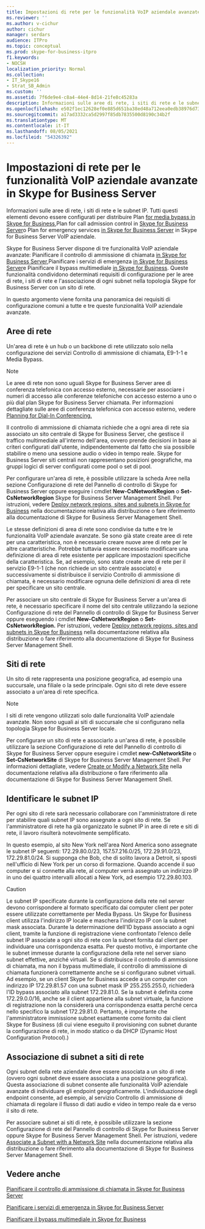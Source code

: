 ```yaml
---
title: Impostazioni di rete per le funzionalità VoIP aziendale avanzate in Skype for Business Server
ms.reviewer: ''
ms.author: v-cichur
author: cichur
manager: serdars
audience: ITPro
ms.topic: conceptual
ms.prod: skype-for-business-itpro
f1.keywords:
- NOCSH
localization_priority: Normal
ms.collection:
- IT_Skype16
- Strat_SB_Admin
ms.custom: ''
ms.assetid: 7f6de9e4-c8a4-44e4-8d14-21fe8c45283a
description: Informazioni sulle aree di rete, i siti di rete e le subnet IP. Tutti questi elementi devono essere configurati per distribuire Plan for media bypass in Skype for Business, Plan for call admission control in Skype for Business Server) o Plan for emergency services in Skype for Business Server in Skype for Business Server VoIP aziendale.
ms.openlocfilehash: e502f1ec12628ef0e885d651ba38ed48a712eea0edb38976d7360ad7ac4333d1
ms.sourcegitcommit: a17ad3332ca5d2997f85db7835500d8190c34b2f
ms.translationtype: MT
ms.contentlocale: it-IT
ms.lasthandoff: 08/05/2021
ms.locfileid: "54326392"
---
```

# <a name="network-settings-for-the-advanced-enterprise-voice-features-in-skype-for-business-server"></a>Impostazioni di rete per le funzionalità VoIP aziendale avanzate in Skype for Business Server

Informazioni sulle aree di rete, i siti di rete e le subnet IP. Tutti questi elementi devono essere configurati per distribuire Plan [for media bypass in Skype for Business,](media-bypass.md)Plan for call admission control in [Skype for Business Server](call-admission-control.md)o Plan for emergency services [in Skype for Business Server](emergency-services.md) in Skype for Business Server VoIP aziendale.

Skype for Business Server dispone di tre funzionalità VoIP aziendale avanzate: Pianificare il controllo di ammissione di chiamata [in Skype for Business Server,](call-admission-control.md)Pianificare i servizi di emergenza [in Skype for Business Server](emergency-services.md)e Pianificare il bypass multimediale [in Skype for Business](media-bypass.md). Queste funzionalità condividono determinati requisiti di configurazione per le aree di rete, i siti di rete e l'associazione di ogni subnet nella topologia Skype for Business Server con un sito di rete.

In questo argomento viene fornita una panoramica dei requisiti di configurazione comuni a tutte e tre queste funzionalità VoIP aziendale avanzate.

## <a name="network-regions"></a>Aree di rete

Un'area di rete è un hub o un backbone di rete utilizzato solo nella configurazione dei servizi Controllo di ammissione di chiamata, E9-1-1 e Media Bypass.

> [!NOTE]
> Le aree di rete non sono uguali Skype for Business Server aree di conferenza telefonica con accesso esterno, necessarie per associare i numeri di accesso alle conferenze telefoniche con accesso esterno a uno o più dial plan Skype for Business Server chiamata. Per informazioni dettagliate sulle aree di conferenza telefonica con accesso esterno, vedere [Planning for Dial-In Conferencing.](/previous-versions/office/lync-server-2013/lync-server-2013-dial-in-conferencing-requirements)

Il controllo di ammissione di chiamata richiede che a ogni area di rete sia associato un sito centrale di Skype for Business Server, che gestisce il traffico multimediale all'interno dell'area, ovvero prende decisioni in base ai criteri configurati dall'utente, indipendentemente dal fatto che sia possibile stabilire o meno una sessione audio o video in tempo reale. Skype for Business Server siti centrali non rappresentano posizioni geografiche, ma gruppi logici di server configurati come pool o set di pool.

Per configurare un'area di rete, è  possibile utilizzare la scheda Aree nella sezione Configurazione di rete del Pannello di controllo di Skype for Business Server oppure eseguire i cmdlet **New-CsNetworkRegion** o **Set-CsNetworkRegion** Skype for Business Server Management Shell.  Per istruzioni, vedere [Deploy network regions, sites and subnets in Skype for Business](../../deploy/deploy-enterprise-voice/deploy-network.md) nella documentazione relativa alla distribuzione o fare riferimento alla documentazione di Skype for Business Server Management Shell.

Le stesse definizioni di area di rete sono condivise da tutte e tre le funzionalità VoIP aziendale avanzate. Se sono già state create aree di rete per una caratteristica, non è necessario creare nuove aree di rete per le altre caratteristiche. Potrebbe tuttavia essere necessario modificare una definizione di area di rete esistente per applicare impostazioni specifiche della caratteristica. Se, ad esempio, sono state create aree di rete per il servizio E9-1-1 (che non richiede un sito centrale associato) e successivamente si distribuisce il servizio Controllo di ammissione di chiamata, è necessario modificare ognuna delle definizioni di area di rete per specificare un sito centrale.

Per associare un sito centrale di Skype for Business Server a un'area di rete,  è necessario specificare il nome del sito centrale utilizzando la sezione Configurazione di rete del Pannello di controllo di Skype for Business Server oppure eseguendo i cmdlet **New-CsNetworkRegion** o **Set-CsNetworkRegion.** Per istruzioni, vedere [Deploy network regions, sites and subnets in Skype for Business](../../deploy/deploy-enterprise-voice/deploy-network.md) nella documentazione relativa alla distribuzione o fare riferimento alla documentazione di Skype for Business Server Management Shell.

## <a name="network-sites"></a>Siti di rete

Un sito di rete rappresenta una posizione geografica, ad esempio una succursale, una filiale o la sede principale. Ogni sito di rete deve essere associato a un'area di rete specifica.

> [!NOTE]
> I siti di rete vengono utilizzati solo dalle funzionalità VoIP aziendale avanzate. Non sono uguali ai siti di succursale che si configurano nella topologia Skype for Business Server locale.

Per configurare un sito di rete e associarlo a  un'area di rete, è possibile utilizzare la sezione Configurazione di rete del Pannello di controllo di Skype for Business Server oppure eseguire i cmdlet **new-CsNetworkSite** o **Set-CsNetworkSite** di Skype for Business Server Management Shell. Per informazioni dettagliate, vedere [Create or Modify a Network Site](/previous-versions/office/lync-server-2013/lync-server-2013-create-or-modify-a-network-site) nella documentazione relativa alla distribuzione o fare riferimento alla documentazione di Skype for Business Server Management Shell.

## <a name="identify-ip-subnets"></a>Identificare le subnet IP

Per ogni sito di rete sarà necessario collaborare con l'amministratore di rete per stabilire quali subnet IP sono assegnate a ogni sito di rete. Se l'amministratore di rete ha già organizzato le subnet IP in aree di rete e siti di rete, il lavoro risulterà notevolmente semplificato.

In questo esempio, al sito New York nell'area Nord America sono assegnate le subnet IP seguenti: 172.29.80.0/23, 157.57.216.0/25, 172.29.91.0/23, 172.29.81.0/24. Si supponga che Bob, che di solito lavora a Detroit, si sposti nell'ufficio di New York per un corso di formazione. Quando accende il suo computer e si connette alla rete, al computer verrà assegnato un indirizzo IP in uno dei quattro intervalli allocati a New York, ad esempio 172.29.80.103.

> [!CAUTION]
> Le subnet IP specificate durante la configurazione della rete nel server devono corrispondere al formato specificato dai computer client per poter essere utilizzate correttamente per Media Bypass. Un Skype for Business client utilizza l'indirizzo IP locale e maschera l'indirizzo IP con la subnet mask associata. Durante la determinazione dell'ID bypass associato a ogni client, tramite la funzione di registrazione viene confrontato l'elenco delle subnet IP associate a ogni sito di rete con la subnet fornita dal client per individuare una corrispondenza esatta. Per questo motivo, è importante che le subnet immesse durante la configurazione della rete nel server siano subnet effettive, anziché virtuali. Se si distribuisce il controllo di ammissione di chiamata, ma non il bypass multimediale, il controllo di ammissione di chiamata funzionerà correttamente anche se si configurano subnet virtuali. Ad esempio, se un client Skype for Business accede a un computer con indirizzo IP 172.29.81.57 con una subnet mask IP 255.255.255.0, richiederà l'ID bypass associato alla subnet 172.29.81.0. Se la subnet è definita come 172.29.0.0/16, anche se il client appartiene alla subnet virtuale, la funzione di registrazione non la considererà una corrispondenza esatta perché cerca nello specifico la subnet 172.29.81.0. Pertanto, è importante che l'amministratore immissione subnet esattamente come fornito dai client Skype for Business (di cui viene eseguito il provisioning con subnet durante la configurazione di rete, in modo statico o da DHCP (Dynamic Host Configuration Protocol).)

## <a name="associating-subnets-with-network-sites"></a>Associazione di subnet a siti di rete

Ogni subnet della rete aziendale deve essere associata a un sito di rete (ovvero ogni subnet deve essere associata a una posizione geografica). Questa associazione di subnet consente alle funzionalità VoIP aziendale avanzate di individuare gli endpoint geograficamente. L'individuazione degli endpoint consente, ad esempio, al servizio Controllo di ammissione di chiamata di regolare il flusso di dati audio e video in tempo reale da e verso il sito di rete.

Per associare subnet ai siti di  rete, è possibile utilizzare la sezione Configurazione di rete del Pannello di controllo di Skype for Business Server oppure Skype for Business Server Management Shell. Per istruzioni, vedere [Associate a Subnet with a Network Site](/previous-versions/office/lync-server-2013/lync-server-2013-associate-a-subnet-with-a-network-site) nella documentazione relativa alla distribuzione o fare riferimento alla documentazione di Skype for Business Server Management Shell.

## <a name="see-also"></a>Vedere anche

[Pianificare il controllo di ammissione di chiamata in Skype for Business Server](call-admission-control.md)

[Pianificare i servizi di emergenza in Skype for Business Server](emergency-services.md)

[Pianificare il bypass multimediale in Skype for Business](media-bypass.md)